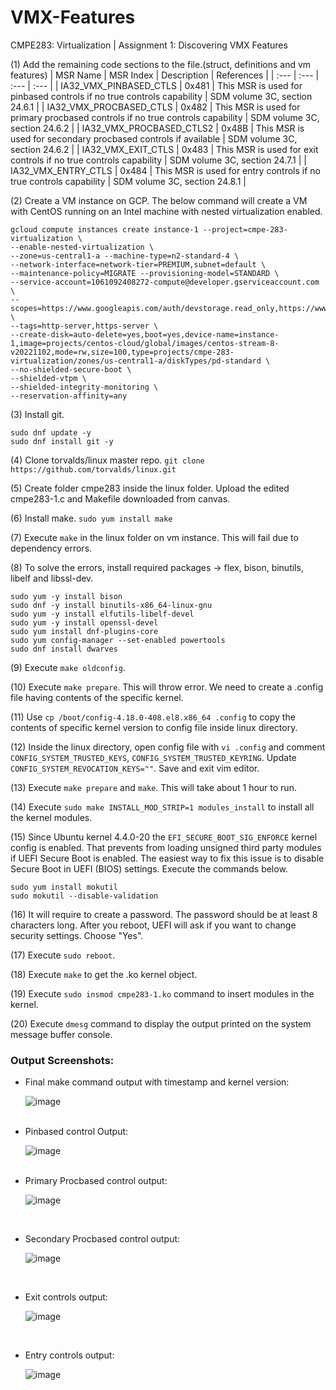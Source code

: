 # VMX-Features
 CMPE283: Virtualization | Assignment 1: Discovering VMX Features

(1) Add the remaining code sections to the file.(struct, definitions and vm features)
| MSR Name |	MSR Index |	Description |	References |
| :--- | :--- | :--- | :--- |
| IA32_VMX_PINBASED_CTLS |	0x481 |	This MSR is used for pinbased controls if no true controls capability |	SDM volume 3C, section 24.6.1 |
| IA32_VMX_PROCBASED_CTLS |	0x482 |	This MSR is used for primary procbased controls if no true controls capability |	SDM volume 3C, section 24.6.2 |
| IA32_VMX_PROCBASED_CTLS2 |	0x48B |	This MSR is used for secondary procbased controls if available |	SDM volume 3C, section 24.6.2 |
| IA32_VMX_EXIT_CTLS |	0x483 |	This MSR is used for exit controls if no true controls capability |	SDM volume 3C, section 24.7.1 |
| IA32_VMX_ENTRY_CTLS |	0x484 |	This MSR is used for entry controls if no true controls capability |	SDM volume 3C, section 24.8.1 |

(2) Create a VM instance on GCP. The below command will create a VM with CentOS running on an Intel machine with nested virtualization enabled.
```
gcloud compute instances create instance-1 --project=cmpe-283-virtualization \
--enable-nested-virtualization \
--zone=us-central1-a --machine-type=n2-standard-4 \
--network-interface=network-tier=PREMIUM,subnet=default \
--maintenance-policy=MIGRATE --provisioning-model=STANDARD \
--service-account=1061092408272-compute@developer.gserviceaccount.com \
--scopes=https://www.googleapis.com/auth/devstorage.read_only,https://www.googleapis.com/auth/logging.write,https://www.googleapis.com/auth/monitoring.write,https://www.googleapis.com/auth/servicecontrol,https://www.googleapis.com/auth/service.management.readonly,https://www.googleapis.com/auth/trace.append \
--tags=http-server,https-server \
--create-disk=auto-delete=yes,boot=yes,device-name=instance-1,image=projects/centos-cloud/global/images/centos-stream-8-v20221102,mode=rw,size=100,type=projects/cmpe-283-virtualization/zones/us-central1-a/diskTypes/pd-standard \ 
--no-shielded-secure-boot \
--shielded-vtpm \
--shielded-integrity-monitoring \
--reservation-affinity=any
```

(3) Install git.
```
sudo dnf update -y
sudo dnf install git -y
```

(4) Clone torvalds/linux master repo. 
```git clone https://github.com/torvalds/linux.git```

(5) Create folder cmpe283 inside the linux folder. Upload the edited cmpe283-1.c and Makefile downloaded from canvas.

(6) Install make.
```sudo yum install make```

(7) Execute ```make``` in the linux folder on vm instance. This will fail due to dependency errors.

(8) To solve the errors, install required packages -> flex, bison, binutils, libelf and libssl-dev.
```sudo yum -y install flex
sudo yum -y install bison
sudo dnf -y install binutils-x86_64-linux-gnu
sudo yum -y install elfutils-libelf-devel
sudo yum -y install openssl-devel
sudo yum install dnf-plugins-core
sudo yum config-manager --set-enabled powertools
sudo dnf install dwarves
```

(9) Execute ```make oldconfig```.
 
(10) Execute ```make prepare```. This will throw error. We need to create a .config file having contents of the specific kernel.


(11) Use ```cp /boot/config-4.18.0-408.el8.x86_64 .config``` to copy the contents of specific kernel version to config file inside linux directory. 

(12) Inside the linux directory, open config file with ```vi .config``` and comment ```CONFIG_SYSTEM_TRUSTED_KEYS```, ```CONFIG_SYSTEM_TRUSTED_KEYRING```. Update ```CONFIG_SYSTEM_REVOCATION_KEYS=""```. Save and exit vim editor.

(13) Execute ```make prepare``` and ```make```. This will take about 1 hour to run.

(14) Execute ```sudo make INSTALL_MOD_STRIP=1 modules_install``` to install all the kernel modules.



(15) Since Ubuntu kernel 4.4.0-20 the ```EFI_SECURE_BOOT_SIG_ENFORCE``` kernel config is enabled. That prevents from loading unsigned third party modules if UEFI Secure Boot is enabled. The easiest way to fix this issue is to disable Secure Boot in UEFI (BIOS) settings. Execute the commands below.
```
sudo yum install mokutil
sudo mokutil --disable-validation
```

(16) It will require to create a password. The password should be at least 8 characters long. After you reboot, UEFI will ask if you want to change security settings. Choose "Yes".

(17) Execute ```sudo reboot```.

(18) Execute ```make``` to get the .ko kernel object.

(19) Execute ```sudo insmod cmpe283-1.ko``` command to insert modules in the kernel.

(20) Execute ```dmesg``` command to display the output printed on the system message buffer console.

<h3>Output Screenshots:</h3>
<ul>
<li>Final make command output with timestamp and kernel version:<br>

![image](https://user-images.githubusercontent.com/38569308/141919965-c990c13b-0442-4e74-9efe-8784bfa29f96.png)

<br>
  <li>Pinbased control Output:<br>
    
![image](https://user-images.githubusercontent.com/38569308/141735854-90103e4d-440a-4a45-a303-3a35eb1a3653.png)
    
<br>
  </li>
  
<li>Primary Procbased control output:<br>
  
![image](https://user-images.githubusercontent.com/38569308/141735969-e3806d65-53d4-4378-97f1-23e492b2b2eb.png)
  
  <br></li>

<li>Secondary Procbased control output:<br>
  
![image](https://user-images.githubusercontent.com/38569308/141736059-170ce8de-a38d-476b-8df4-e662fdfc8dbc.png)
  
  <br></li>

<li>Exit controls output:<br>
  
![image](https://user-images.githubusercontent.com/38569308/141736132-98e4a443-cc86-453b-8e49-d6e96f82382b.png)
  
  <br></li>

<li>Entry controls output:<br>
  
![image](https://user-images.githubusercontent.com/38569308/141736188-9d0d7c5e-37cd-432e-9a63-932bf0a082a9.png)

  <br></li>
